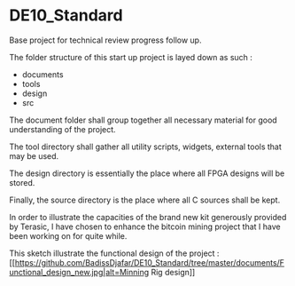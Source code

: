 # DE10_Standard
Base project for technical review progress follow up.

The folder structure of this start up project is layed down as such :

- documents
- tools
- design
- src

The document folder shall group together all necessary material for good understanding
of the project.

The tool directory shall gather all utility scripts, widgets, external tools that may be used.

The design directory is essentially the place where all FPGA designs will be stored.

Finally, the source directory is the place where all C sources shall be kept.

In order to illustrate the capacities of the brand new kit generously provided by Terasic,
I have chosen to enhance the bitcoin mining project that I have been working on for quite
while.

This sketch illustrate the functional design of the project :
[[https://github.com/BadissDjafar/DE10_Standard/tree/master/documents/Functional_design_new.jpg|alt=Minning Rig design]]
